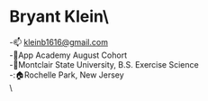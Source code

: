 # Bryant Klein\

-:mailbox: kleinb1616@gmail.com\
-:book:App Academy August Cohort\
-:school:Montclair State University, B.S. Exercise Science\
-::house:Rochelle Park, New Jersey\
\
